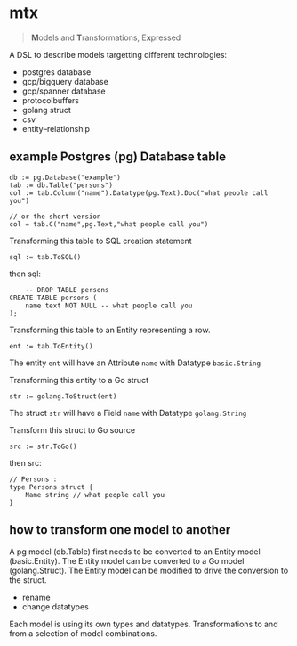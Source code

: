 # mtx

> **M**odels and **T**ransformations, E**x**pressed

A DSL to describe models targetting different technologies:

- postgres database
- gcp/bigquery database
- gcp/spanner database
- protocolbuffers
- golang struct
- csv
- entity–relationship

## example Postgres (pg) Database table

    db := pg.Database("example")
    tab := db.Table("persons")
    col := tab.Column("name").Datatype(pg.Text).Doc("what people call you")
    
    // or the short version
    col = tab.C("name",pg.Text,"what people call you")

Transforming this table to SQL creation statement

    sql := tab.ToSQL()

then sql:

        -- DROP TABLE persons
    CREATE TABLE persons (
        name text NOT NULL -- what people call you
    );

Transforming this table to an Entity representing a row.

    ent := tab.ToEntity()

The entity `ent` will have an Attribute `name` with Datatype `basic.String`

Transforming this entity to a Go struct

    str := golang.ToStruct(ent)

The struct `str` will have a Field `name` with Datatype `golang.String`

Transform this struct to Go source

    src := str.ToGo()

then src:

    // Persons :
    type Persons struct {
        Name string // what people call you
    }
## how to transform one model to another

A pg model (db.Table) first needs to be converted to an Entity model (basic.Entity).
The Entity model can be converted to a Go model (golang.Struct).
The Entity model can be modified to drive the conversion to the struct.

- rename
- change datatypes

Each model is using its own types and datatypes.
Transformations to and from a selection of model combinations.

